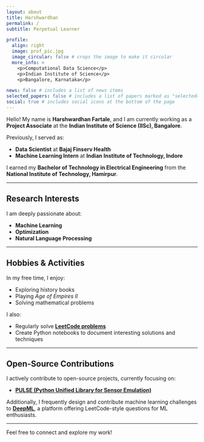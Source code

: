 ```yaml
---
layout: about
title: Harshwardhan
permalink: /
subtitle: Perpetual Learner

profile:
  align: right
  image: prof_pic.jpg
  image_circular: false # crops the image to make it circular
  more_info: >
    <p>Computational Data Science</p>
    <p>Indian Institute of Science</p>
    <p>Bangalore, Karnataka</p>

news: false # includes a list of news items
selected_papers: false # includes a list of papers marked as "selected={true}"
social: true # includes social icons at the bottom of the page
---
```


Hello! My name is **Harshwardhan Fartale**, and I am currently working as a **Project Associate** at the **Indian Institute of Science (IISc), Bangalore**.  

Previously, I served as:
- **Data Scientist** at **Bajaj Finserv Health**
- **Machine Learning Intern** at **Indian Institute of Technology, Indore**  

I earned my **Bachelor of Technology in Electrical Engineering** from the **National Institute of Technology, Hamirpur**.

---

## **Research Interests**
I am deeply passionate about:
- **Machine Learning**  
- **Optimization**  
- **Natural Language Processing**

---

## **Hobbies & Activities**
In my free time, I enjoy:
- Exploring history books  
- Playing *Age of Empires II*  
- Solving mathematical problems  

I also:
- Regularly solve [**LeetCode problems**](https://leetcode.com/u/harshwardhanfartale_nith/)  
- Create Python notebooks to document interesting solutions and techniques  

---

## **Open-Source Contributions**
I actively contribute to open-source projects, currently focusing on:
- [**PULSE (Python Unified Library for Sensor Emulation)**](https://github.com/zenoxml/pulse.git)  

Additionally, I frequently design and contribute machine learning challenges to [**DeepML**](https://www.deep-ml.com/), a platform offering LeetCode-style questions for ML enthusiasts.  

---

Feel free to connect and explore my work!
